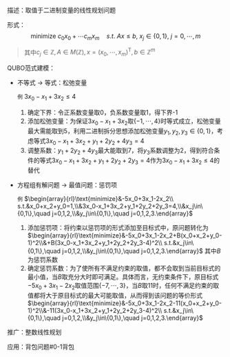 描述：取值于二进制变量的线性规划问题

形式：
$$
\text{minimize}\ c_0x_0+\cdots c_mx_m\quad s.t.\ Ax\leqslant b,\ x_j\in\{0,1\},\ j=0,\cdots,m
$$
> 其中$c_j\in\mathbb{Z},A\in M(\mathbb{Z}),x=(x_0,\cdots,x_m)^\mathrm{T},b\in\mathbb{Z}^m$

QUBO范式建模：

+ 不等式 $\to$ 等式：松弛变量

	`例` $3x_0-x_1+3x_2\leqslant 4$

    1. 确定下界：令正系数变量取0，负系数变量取1，得下界-1
    2. 添加松弛变量：为保证$3x_0-x_1+3x_2$取$\{-1,\cdots,4\}$时等式成立，松弛变量最大需能取到5，利用二进制拆分思想添加松弛变量$y_1,y_2,y_3\in\{0,1\}$，考虑等式$3x_0-x_1+3x_2+y_1+2y_2+4y_3=4$
    3. 调整系数：$y_1+2y_2+4y_3$最大能取到7，将$y_3$系数调整为2，得到符合条件的等式$3x_0-x_1+3x_2+y_1+2y_2+2y_3=4$作为$3x_0-x_1+3x_2\leqslant 4$的替代
+ 方程组有解问题 $\to$ 最值问题：惩罚项

	`例` $\begin{array}{rl}\text{minimize}&-5x_0+3x_1-2x_2\\ s.t.&x_0+x_2+y_0=1,\\&3x_0-x_1+3x_2+y_1+2y_2+2y_3=4,\\&x_j\in\{0,1\},\quad j=0,1,2,\\&y_j\in\{0,1\},\quad j=0,1,2,3.\end{array}$
    
    1. 添加惩罚项：将约束以惩罚项的形式添加至目标式中，原问题转化为 $\begin{array}{rl}\text{minimize}&-5x_0+3x_1-2x_2+B(x_0+x_2+y_0-1)^2\\&+B(3x_0-x_1+3x_2+y_1+2y_2+2y_3-4)^2\\ s.t.&x_j\in\{0,1\},\quad j=0,1,2,\\&y_j\in\{0,1\},\quad j=0,1,2,3.\end{array}$
    其中$B$为惩罚系数
    2. 确定惩罚系数：为了使所有不满足约束的取值，都不会取到当前目标式的最小值，当$B$取充分大时即可满足。具体而言，无约束条件下，原目标式$-5x_0+3x_1-2x_2$取值范围$\{-7,\cdots,3\}$，当$B$取11时，任何不满足约束的取值都将大于原目标式的最大可能取值，从而得到该问题的等价形式$\begin{array}{rl}\text{minimize}&-5x_0+3x_1-2x_2-11(x_0+x_2+y_0-1)^2\\&-11(3x_0-x_1+3x_2+y_1+2y_2+2y_3-4)^2\\ s.t.&x_j\in\{0,1\},\quad j=0,1,2,\\&y_j\in\{0,1\},\quad j=0,1,2,3.\end{array}$

推广：整数线性规划

应用：背包问题#0-1背包